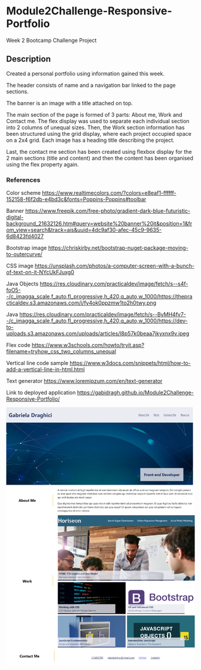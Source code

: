 # Module2Challenge-Responsive-Portfolio
Week 2 Bootcamp Challenge Project

## Description

Created a personal portfolio using information gained this week. 

The header consists of name and a navigation bar linked to the page sections.

The banner is an image with a title attached on top. 

The main section of the page is formed of 3 parts: About me, Work and Contact me. The flex display was used to separate each individual section into 2 columns of unequal sizes. 
Then, the Work section information has been structured using the grid display, where each project occupied space on a 2x4 grid. Each image has a heading title describing the project.

Last, the contact me section has been created using flexbox display for the 2 main sections (title and content) and then the content has been organised using the flex property again.



### References

Color scheme https://www.realtimecolors.com/?colors=e8eaf1-ffffff-152158-f6f2db-e4bd3c&fonts=Poppins-Poppins#toolbar

Banner https://www.freepik.com/free-photo/gradient-dark-blue-futuristic-digital-background_21632126.htm#query=website%20banner%20it&position=1&from_view=search&track=ais&uuid=4dc9af30-afec-45c9-9635-6d8423fd4027 

Bootstrap image https://chriskirby.net/bootstrap-nuget-package-moving-to-outercurve/

CSS image https://unsplash.com/photos/a-computer-screen-with-a-bunch-of-text-on-it-NYcUkFJuxg0

Java Objects https://res.cloudinary.com/practicaldev/image/fetch/s--s4f-foO5--/c_imagga_scale,f_auto,fl_progressive,h_420,q_auto,w_1000/https://thepracticaldev.s3.amazonaws.com/i/fy4ok0ppzmw1to2h0twy.png

Java https://res.cloudinary.com/practicaldev/image/fetch/s--ByMH4fv7--/c_imagga_scale,f_auto,fl_progressive,h_420,q_auto,w_1000/https://dev-to-uploads.s3.amazonaws.com/uploads/articles/l8p57k0beaa7jkyxnx9v.jpeg

Flex code https://www.w3schools.com/howto/tryit.asp?filename=tryhow_css_two_columns_unequal 

Vertical line code sample https://www.w3docs.com/snippets/html/how-to-add-a-vertical-line-in-html.html 

Text generator https://www.loremipzum.com/en/text-generator

Link to deployed application https://gabidragh.github.io/Module2Challenge-Responsive-Portfolio/

![Application Screenshot](screencapture-gabidragh-github-io-Module2Challenge-Responsive-Portfolio-2023-12-14-21_39_58.png?raw=true "Application Screenshot")

